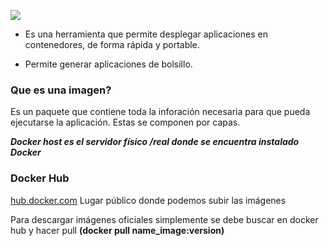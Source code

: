![](https://profile.es/wp-content/media/image.png ) 

* Es una herramienta que permite desplegar aplicaciones en contenedores, de forma rápida y portable.

* Permite generar aplicaciones de bolsillo.

### Que es una imagen?
Es un paquete que contiene toda la inforación necesaria para que pueda ejecutarse la aplicación. Estas se componen por capas.

***Docker host es el servidor físico /real donde se encuentra instalado Docker***

### Docker Hub
[hub.docker.com](hub.docker.com)
Lugar público donde podemos subir las imágenes

Para descargar imágenes oficiales simplemente se debe buscar en docker hub y hacer pull
**(docker pull name_image:version)**